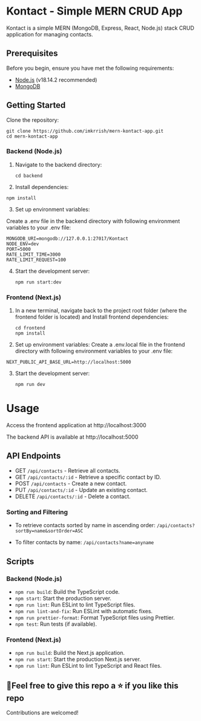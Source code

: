 # Kontact - Simple MERN CRUD App

Kontact is a simple MERN (MongoDB, Express, React, Node.js) stack CRUD application for managing contacts.

## Prerequisites

Before you begin, ensure you have met the following requirements:

- [Node.js](https://nodejs.org/) (v18.14.2 recommended)
- [MongoDB](https://www.mongodb.com/)

## Getting Started

Clone the repository:

```shell
git clone https://github.com/imkrrish/mern-kontact-app.git
cd mern-kontact-app
```

### Backend (Node.js)

1. Navigate to the backend directory:

   ```shell
   cd backend
   ```

2. Install dependencies:

```shell
npm install
```

3. Set up environment variables:

Create a .env file in the backend directory with following environment variables to your .env file:

```shell
MONGODB_URI=mongodb://127.0.0.1:27017/Kontact
NODE_ENV=dev
PORT=5000
RATE_LIMIT_TIME=3000
RATE_LIMIT_REQUEST=100
```

4. Start the development server:

   ```shell
   npm run start:dev
   ```

### Frontend (Next.js)

1. In a new terminal, navigate back to the project root folder (where the frontend folder is located) and Install frontend dependencies:

   ```shell
   cd frontend
   npm install
   ```

2. Set up environment variables:
   Create a .env.local file in the frontend directory with following environment variables to your .env file:

```shell
NEXT_PUBLIC_API_BASE_URL=http://localhost:5000
```

3. Start the development server:

   ```shell
   npm run dev
   ```

# Usage

Access the frontend application at http://localhost:3000

The backend API is available at http://localhost:5000

## API Endpoints

- GET `/api/contacts` - Retrieve all contacts.
- GET `/api/contacts/:id` - Retrieve a specific contact by ID.
- POST `/api/contacts` - Create a new contact.
- PUT `/api/contacts/:id` - Update an existing contact.
- DELETE `/api/contacts/:id` - Delete a contact.

### Sorting and Filtering

- To retrieve contacts sorted by name in ascending order: `/api/contacts?sortBy=name&sortOrder=ASC`

- To filter contacts by name: `/api/contacts?name=anyname`

## Scripts

### Backend (Node.js)

- `npm run build`: Build the TypeScript code.
- `npm start`: Start the production server.
- `npm run lint`: Run ESLint to lint TypeScript files.
- `npm run lint-and-fix`: Run ESLint with automatic fixes.
- `npm run prettier-format`: Format TypeScript files using Prettier.
- `npm test`: Run tests (if available).

### Frontend (Next.js)

- `npm run build`: Build the Next.js application.
- `npm run start`: Start the production Next.js server.
- `npm run lint`: Run ESLint to lint TypeScript and React files.

## 🤩Feel free to give this repo a ⭐ if you like this repo

Contributions are welcomed!

